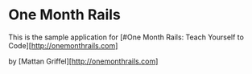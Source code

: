 # One Month Rails

This is the sample application for 
[#One Month Rails: Teach Yourself to Code][http://onemonthrails.com]

by [Mattan Griffel][http://onemonthrails.com]